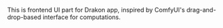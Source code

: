 This is frontend UI part for Drakon app, inspired by ComfyUI's drag-and-drop-based interface for computations.